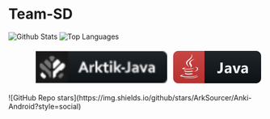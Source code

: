 # Team-SD

 ![Github Stats](https://github-readme-stats.vercel.app/api?username=ArkSourcer&count_private=true&show_icons=true&include_all_commits=true&hide_border=true&count_private=true&theme=gotham)
![Top Languages](https://github-readme-stats.vercel.app/api/top-langs/?username=ArkSourcer&show_icons=true&include_all_commits=true&hide_border=true&count_private=true&theme=gotham&langs_count=10)
</details>


<p align="right">
<img src="svg/t-part/Arktik-java.svg" alt="ark" style="vertical-align:top; margin:6px 4px">
<img src="svg/lang/java.svg" alt="java" style="vertical-align:top; margin:6px 4px">   
</p>
![GitHub Repo stars](https://img.shields.io/github/stars/ArkSourcer/Anki-Android?style=social)
